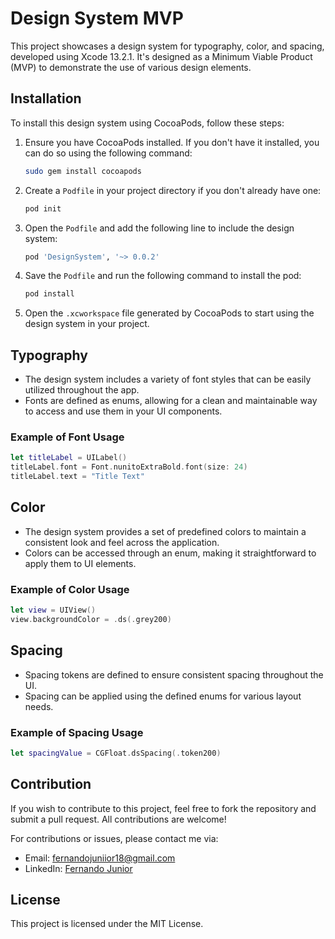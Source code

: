 
# Design System MVP

This project showcases a design system for typography, color, and spacing, developed using Xcode 13.2.1. It's designed as a Minimum Viable Product (MVP) to demonstrate the use of various design elements.

## Installation

To install this design system using CocoaPods, follow these steps:

1. Ensure you have CocoaPods installed. If you don't have it installed, you can do so using the following command:
   ```bash
   sudo gem install cocoapods
   ```

2. Create a `Podfile` in your project directory if you don't already have one:
   ```bash
   pod init
   ```

3. Open the `Podfile` and add the following line to include the design system:
   ```ruby
   pod 'DesignSystem', '~> 0.0.2'
   ```

4. Save the `Podfile` and run the following command to install the pod:
   ```bash
   pod install
   ```

5. Open the `.xcworkspace` file generated by CocoaPods to start using the design system in your project.


## Typography

- The design system includes a variety of font styles that can be easily utilized throughout the app.
- Fonts are defined as enums, allowing for a clean and maintainable way to access and use them in your UI components.

### Example of Font Usage
```swift
let titleLabel = UILabel()
titleLabel.font = Font.nunitoExtraBold.font(size: 24)
titleLabel.text = "Title Text"
```

## Color

- The design system provides a set of predefined colors to maintain a consistent look and feel across the application.
- Colors can be accessed through an enum, making it straightforward to apply them to UI elements.

### Example of Color Usage
```swift
let view = UIView()
view.backgroundColor = .ds(.grey200)
```

## Spacing

- Spacing tokens are defined to ensure consistent spacing throughout the UI.
- Spacing can be applied using the defined enums for various layout needs.

### Example of Spacing Usage
```swift
let spacingValue = CGFloat.dsSpacing(.token200)
```

## Contribution

If you wish to contribute to this project, feel free to fork the repository and submit a pull request. All contributions are welcome!

For contributions or issues, please contact me via:
- Email: [fernandojuniior18@gmail.com](mailto:fernandojuniior18@gmail.com)
- LinkedIn: [Fernando Junior](https://www.linkedin.com/in/fernando-junior-5831ba170/)

## License
This project is licensed under the MIT License.
